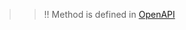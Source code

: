 <a name="get-auth"></a>
<a name="redirect_uri"></a>
<a name="get-auth-process"></a>
<a name="get-authorization_code"></a>
<a name="get-tokens"></a>
<a name="refresh_token"></a>
<a name="invalidate_token"></a>
<a name="force_login"></a>
<a name="implant"></a>

> >!! Method is defined in [OpenAPI](https://api.hh.ru/openapi/en/redoc#section/Authorization/User-authorization)